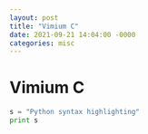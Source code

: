 ```yaml
---
layout: post
title: "Vimium C"
date: 2021-09-21 14:04:00 -0000
categories: misc
---
```


# Vimium C

```python
s = "Python syntax highlighting"
print s
```
